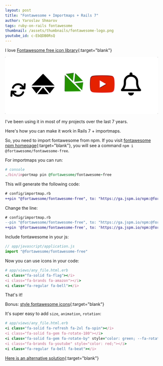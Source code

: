 ```yaml
---
layout: post
title: "Fontawesome + Importmaps + Rails 7"
author: Yaroslav Shmarov
tags: ruby-on-rails fontawesome
thumbnail: /assets/thumbnails/fontawesome-logo.png
youtube_id: c-EbQDB0RsQ
---
```


I love [Fontawesome free icon library](https://fontawesome.com/search?m=free){:target="blank"}

![fontawesome-icons-gif.gif](/assets/images/fontawesome-icons-gif.gif)

I've been using it in most of my projects over the last 7 years.

Here's how you can make it work in Rails 7 + importmaps.

So, you need to import fontawesome from npm. If you visit [fontawesome npm homepage](https://www.npmjs.com/package/@fortawesome/fontawesome-free){:target="blank"}, you will see a command `npm i @fortawesome/fontawesome-free`.

For importmaps you can run:

```ruby
# console
./bin/importmap pin @fortawesome/fontawesome-free
```

This will generate the following code:

```diff
# config/importmap.rb
++pin "@fortawesome/fontawesome-free", to: "https://ga.jspm.io/npm:@fortawesome/fontawesome-free@6.1.1/js/fontawesome.js"
```

Change the line:

```diff
# config/importmap.rb
--pin "@fortawesome/fontawesome-free", to: "https://ga.jspm.io/npm:@fortawesome/fontawesome-free@6.1.1/js/fontawesome.js"
++pin '@fortawesome/fontawesome-free', to: 'https://ga.jspm.io/npm:@fortawesome/fontawesome-free@6.1.1/js/all.js'
```

Include fontawesome in your js:

```js
// app/javascript/application.js
import "@fortawesome/fontawesome-free"
```

Now you can use icons in your code:

```ruby
# app/views/any_file.html.erb
<i class="fa-solid fa-flag"></i>
<i class="fa-brands fa-amazon"></i>
<i class="fa-regular fa-bell"></i>
```

That's it!

Bonus: [style fontawesome icons](https://fontawesome.com/v6/docs/web/style/styling){:target="blank"}

It's super easy to add `size`, `animation`, `rotation`:

```ruby
# app/views/any_file.html.erb
<i class="fa-solid fa-refresh fa-2xl fa-spin"></i>
<i class="fa-solid fa-gem fa-rotate-180"></i>
<i class="fa-solid fa-gem fa-rotate-by" style="color: green; --fa-rotate-angle: 45deg"></i>
<i class="fa-brands fa-youtube" style="color: red;"></i>
<i class="fa-regular fa-bell fa-beat"></i>
```

[Here is an alternative solution](https://pablofernandez.tech/2022/03/12/using-font-awesome-6-in-a-rails-7-project-that-uses-importmaps/){:target="blank"}

